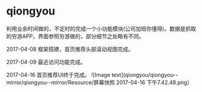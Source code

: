 # qiongyou
利用业余时间做的，不定时的完成一个小功能模块(公司加班你懂得)。数据是抓取的穷游APP，界面参照穷游做的，部分细节之处略有不同。	

2017-04-08 框架搭建，首页推荐头部滚动视图完成。	

2017-04-09 最近访问功能完成。

2017-04-16 首页推荐UI终于完成。
![Image text](qiongyou/qiongyou--mirror/qiongyou--mirror/Resource/屏幕快照 2017-04-16 下午7.42.48.png）
